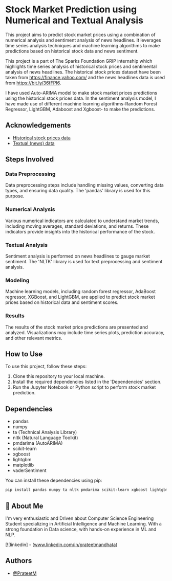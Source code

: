 # Stock Market Prediction using Numerical and Textual Analysis

This project aims to predict stock market prices using a combination of numerical analysis and sentiment analysis of news headlines. It leverages time series analysis techniques and machine learning algorithms to make predictions based on historical stock data and news sentiment.

This project is a part of The Sparks Foundation GRIP internship which highlights time series analysis of historical stock prices and sentimental analysis of news headlines.
The historical stock prices dataset have been taken from https://finance.yahoo.com/ and the news headlines data is used from https://bit.ly/36fFPI6.

I have used Auto-ARIMA model to make stock market prices predictions using the historical stock prices data. In the sentiment analysis model, I have made use of different machine learning algorithms-Random Forest Regressor, LightGBM, Adaboost and Xgboost- to make the predictions.

## Acknowledgements

 - [Historical stock prices data](https://finance.yahoo.com/)
 - [Textual (news) data](https://bit.ly/36fFPI6)



## Steps Involved

### Data Preprocessing
Data preprocessing steps include handling missing values, converting data types, and ensuring data quality. The 'pandas' library is used for this purpose.

### Numerical Analysis
Various numerical indicators are calculated to understand market trends, including moving averages, standard deviations, and returns. These indicators provide insights into the historical performance of the stock.

### Textual Analysis
Sentiment analysis is performed on news headlines to gauge market sentiment. The 'NLTK' library is used for text preprocessing and sentiment analysis.

### Modeling
Machine learning models, including random forest regressor, AdaBoost regressor, XGBoost, and LightGBM, are applied to predict stock market prices based on historical data and sentiment scores.

### Results
The results of the stock market price predictions are presented and analyzed. Visualizations may include time series plots, prediction accuracy, and other relevant metrics.


## How to Use
To use this project, follow these steps:
1. Clone this repository to your local machine.
2. Install the required dependencies listed in the 'Dependencies' section.
3. Run the Jupyter Notebook or Python script to perform stock market prediction.

## Dependencies
- pandas
- numpy
- ta (Technical Analysis Library)
- nltk (Natural Language Toolkit)
- pmdarima (AutoARIMA)
- scikit-learn
- xgboost
- lightgbm
- matplotlib
- vaderSentiment

You can install these dependencies using pip:

```bash
pip install pandas numpy ta nltk pmdarima scikit-learn xgboost lightgbm matplotlib vaderSentiment
```
## 🚀 About Me
I'm very enthusiastic and Driven about Computer Science Engineering Student specializing in Artificial Intelligence and Machine Learning. With a strong foundation in Data science, with hands-on experience in ML and NLP.


[![linkedin] - (www.linkedin.com/in/prateetmandhata)


## Authors

- [@PrateetM](https://github.com/PrateetM/PrateetM.git)
